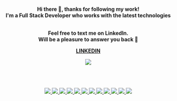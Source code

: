 <div align="center" width="50">
<p><strong>Hi there 👋, thanks for following my work!
<br>I'm a Full Stack Developer who works with the latest technologies
<br><br></strong></p>

<strong>
<p>Feel free to text me on LinkedIn.<br>Will be a pleasure to answer you back 🙂</p>
<a href="https://www.linkedin.com/in/ramiro-aduviri/" target="_blank">LINKEDIN</a>
</strong>

<br>

<p align="center">
  <a href='https://github-readme-streak-stats.herokuapp.com/?user=ramir095&theme=highcontrast&hide_border=true&date_format=M%20j%5B%2C%20Y%5D&background=0E1117'>
    <img src='https://github-readme-streak-stats.herokuapp.com/?user=ramir095&theme=highcontrast&hide_border=true&date_format=M%20j%5B%2C%20Y%5D&background=0E1117' />
  </a>
</p>

<br><br>

<div align="center">
    <a href="https://dev.to/envoy_/150-badges-for-github-pnk">
      <img src="https://img.shields.io/badge/JavaScript-F7DF1E?style=for-the-badge&logo=javascript&logoColor=black" />
      <img src="https://img.shields.io/badge/TypeScript-007ACC?style=for-the-badge&logo=typescript&logoColor=white" />
      <img src="https://img.shields.io/badge/HTML5-E34F26?style=for-the-badge&logo=html5&logoColor=white" />
      <img src="https://img.shields.io/badge/CSS3-1572B6?style=for-the-badge&logo=css3&logoColor=white" />
      <img src="https://img.shields.io/badge/React-20232A?style=for-the-badge&logo=react&logoColor=61DAFB" />
      <img src="https://img.shields.io/badge/React_Native-20232A?style=for-the-badge&logo=react&logoColor=61DAFB" />
      <img src="https://img.shields.io/badge/Redux-593D88?style=for-the-badge&logo=redux&logoColor=white" />
      <img src="	https://img.shields.io/badge/Tailwind_CSS-38B2AC?style=for-the-badge&logo=tailwind-css&logoColor=white" />
      <img src="https://img.shields.io/badge/Node.js-43853D?style=for-the-badge&logo=node.js&logoColor=white" />
      <img src="https://img.shields.io/badge/Express.js-404D59?style=for-the-badge" />
      <img src="https://img.shields.io/badge/PostgreSQL-316192?style=for-the-badge&logo=postgresql&logoColor=white" />
      <img src="https://img.shields.io/badge/MongoDB-4EA94B?style=for-the-badge&logo=mongodb&logoColor=white" />
    </a>
</div>
